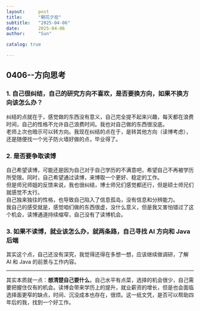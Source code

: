 ```yaml
---
layout:     post
title:      "朝花夕拾"
subtitle:   "2025-04-06"
date:       2025-04-06
author:     "Sun"

catalog: true

---
```

## 0406--方向思考
### 1. 自己很纠结，自己的研究方向不喜欢，是否要换方向，如果不换方向该怎么办？
纠结的点就在于，感觉做的东西没有意义，自己完全提不起来兴趣，每天都在浪费时间，自己的性格不允许自己浪费时间。我也对自己做的东西很没底。  
老师上次也暗示可以转方向。我现在纠结的点在于，是转其他方向（读博考虑），还是随便找一个光子防火墙好做的点，毕业得了。

### 2. 是否要争取读博
自己希望读博，可能还是因为自己对于自己学历的不满意吧，希望自己不再被学历所受限。同时，自己希望通过读博，来博取一个更好、稳定的工作。  
但是师兄师姐的反馈来说，我也很纠结，博士师兄们感觉都还行，但是硕士师兄们就感觉不太行。  
自己独来独往的性格，也导致自己陷入了信息孤岛，没有信息和分辨能力。  
我自己的感受就是，感觉咱们做的东西很虚，没什么意义，但是我又害怕错过了这个机会，读博通道持续缩窄，自己没有了读博机会。

### 3. 如果不读博，就业该怎么办，就两条路，自己寻找 AI 方向和 Java 后端
其实这个点，自己还没有深究，我觉得还得在多想一想，应该继续做调研，了解 AI 和 Java 的前景与工作内容。

---

其实本质就一点：**想清楚自己要什么**。自己水平有点菜，选择的机会很少，自己需要把握住仅有的机会。读博会带来学历上的提升，就业薪资的增长，但是也会面临选择面更窄的缺点，时间、沉没成本也存在，很烦。这一纸文凭，是否可以帮助四年后的我，找到一个好工作。